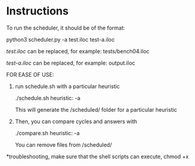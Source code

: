 # Instructions
To run the scheduler, it should be of the format:

python3 scheduler.py -a test.iloc test-a.iloc

*test.iloc* can be replaced, for example: tests/bench04.iloc

*test-a.iloc* can be replaced, for example: output.iloc

FOR EASE OF USE:

1)
	run schedule.sh with a particular heuristic

	./schedule.sh
	heuristic: -a 

	This will generate the /scheduled/ folder for a particular heuristic

2)
	Then, you can compare cycles and answers with

	./compare.sh
	heuristic: -a

	You can remove files from /scheduled/

*troubleshooting, make sure that the shell scripts can execute, chmod +x



